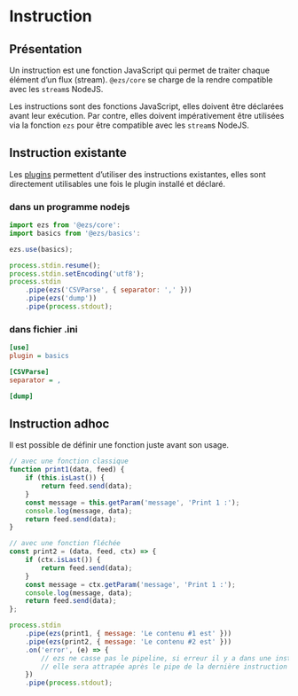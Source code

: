 # Instruction

## Présentation

Un instruction est une fonction JavaScript qui permet de traiter chaque élément
d’un flux (stream). `@ezs/core` se charge de la rendre compatible avec les
`stream`s NodeJS.

Les instructions sont des fonctions JavaScript, elles doivent être déclarées
avant leur exécution. Par contre, elles doivent impérativement être utilisées
via la fonction `ezs` pour être compatible avec les `stream`s NodeJS.

## Instruction existante

Les [plugins](plugins.md) permettent d’utiliser des instructions existantes,
elles sont directement utilisables une fois le plugin installé et déclaré.

### dans un programme nodejs

```js
import ezs from '@ezs/core':
import basics from '@ezs/basics':

ezs.use(basics);

process.stdin.resume();
process.stdin.setEncoding('utf8');
process.stdin
    .pipe(ezs('CSVParse', { separator: ',' }))
    .pipe(ezs('dump'))
    .pipe(process.stdout);
```

### dans fichier .ini

```ini
[use]
plugin = basics

[CSVParse]
separator = ,

[dump]
```

## Instruction adhoc

Il est possible de définir une fonction juste avant son usage.

```js
// avec une fonction classique
function print1(data, feed) {
    if (this.isLast()) {
        return feed.send(data);
    }
    const message = this.getParam('message', 'Print 1 :');
    console.log(message, data);
    return feed.send(data);
}

// avec une fonction fléchée
const print2 = (data, feed, ctx) => {
    if (ctx.isLast()) {
        return feed.send(data);
    }
    const message = ctx.getParam('message', 'Print 1 :');
    console.log(message, data);
    return feed.send(data);
};

process.stdin
    .pipe(ezs(print1, { message: 'Le contenu #1 est' }))
    .pipe(ezs(print2, { message: 'Le contenu #2 est' }))
    .on('error', (e) => {
        // ezs ne casse pas le pipeline, si erreur il y a dans une instrucion ezs
        // elle sera attrapée après le pipe de la dernière instruction
    })
    .pipe(process.stdout);
```
